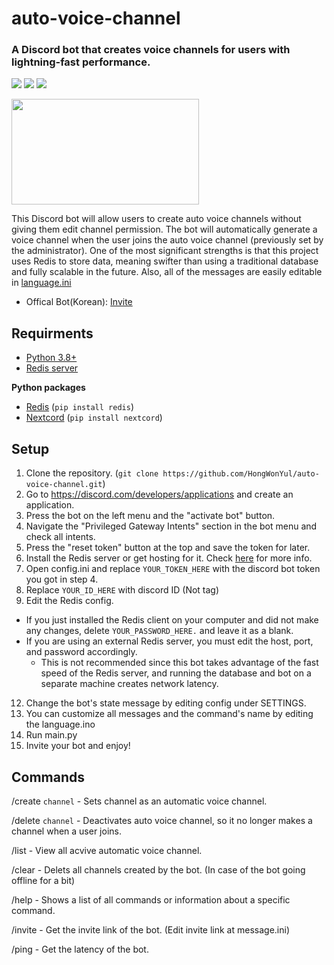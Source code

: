 # auto-voice-channel
### A Discord bot that creates voice channels for users with lightning-fast performance.
![](https://img.shields.io/pypi/pyversions/nextcord?style=flat-square)
![](https://img.shields.io/github/release-date-pre/HongWonYul/discord_auto_voice_channel?style=flat-square)
![](https://img.shields.io/github/license/hongwonyul/discord_auto_voice_channel?style=flat-square)

<p align="left">
  <img width="300" height="169" src="https://archive.cysub.net/bot.gif">
</p>

This Discord bot will allow users to create auto voice channels without giving them edit channel permission. The bot will automatically generate a voice channel when the user joins the auto voice channel (previously set by the administrator). One of the most significant strengths is that this project uses Redis to store data, meaning swifter than using a traditional database and fully scalable in the future. Also, all of the messages are easily editable in [language.ini](https://github.com/HongWonYul/auto-voice-channel/blob/main/language.ini])

* Offical Bot(Korean): [Invite](https://discord.com/api/oauth2/authorize?client_id=1024514599216746496&permissions=75792&scope=bot%20applications.commands)

## Requirments
* [Python 3.8+](https://www.python.org/downloads/)
* [Redis server](https://redis.io/docs/getting-started/)

**Python packages**

* [Redis](https://pypi.org/project/redis/) (`pip install redis`)
* [Nextcord](https://pypi.org/project/nextcord/) (`pip install nextcord`)

## Setup
1. Clone the repository. (`git clone https://github.com/HongWonYul/auto-voice-channel.git`)
2. Go to https://discord.com/developers/applications and create an application.
3. Press the bot on the left menu and the "activate bot" button.
4. Navigate the "Privileged Gateway Intents" section in the bot menu and check all intents.
5. Press the "reset token" button at the top and save the token for later.
6. Install the Redis server or get hosting for it. Check [here](https://redis.io/docs/getting-started/) for more info.
7. Open config.ini and replace `YOUR_TOKEN_HERE` with the discord bot token you got in step 4.
8. Replace `YOUR_ID_HERE` with discord ID (Not tag)
9. Edit the Redis config.
* If you just installed the Redis client on your computer and did not make any changes, delete `YOUR_PASSWORD_HERE.` and leave it as a blank.
* If you are using an external Redis server, you must edit the host, port, and password accordingly.
  * This is not recommended since this bot takes advantage of the fast speed of the Redis server, and running the database and bot on a separate machine creates network latency.
12. Change the bot's state message by editing config under SETTINGS.
13. You can customize all messages and the command's name by editing the language.ino
14. Run main.py
15. Invite your bot and enjoy!

## Commands

/create `channel` - Sets channel as an automatic voice channel.

/delete `channel` - Deactivates auto voice channel, so it no longer makes a channel when a user joins.

/list - View all acvive automatic voice channel.

/clear - Delets all channels created by the bot. (In case of the bot going offline for a bit)

/help - Shows a list of all commands or information about a specific command.

/invite - Get the invite link of the bot. (Edit invite link at message.ini)

/ping - Get the latency of the bot.
